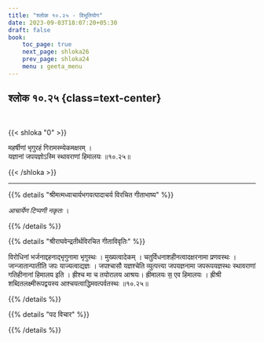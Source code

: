 ```yaml
---
title: "श्लोक १०.२५ - विभूतियोग"
date: 2023-09-03T18:07:20+05:30
draft: false
book:
    toc_page: true
    next_page: shloka26
    prev_page: shloka24
    menu : geeta_menu
---
```




## श्लोक १०.२५ {class=text-center}

<br/>

{{< shloka  "0"  >}}

महर्षीणां भृगुरहं गिरामस्म्येकमक्षरम् ।  
यज्ञानां जपयज्ञोऽस्मि स्थावराणां हिमालयः ॥१०.२५॥  

{{< /shloka >}}

---


{{% details "श्रीमत्मध्वाचार्यभगवत्पादाचर्य विरचित  गीताभाष्य" %}}

*आचार्येण टिप्पणी नकृतः* ।

{{% /details %}}



{{% details "श्रीराघवेन्द्रतीर्थविरचित गीताविवृतिः" %}}

विरोधिनां भर्जनाद्दहनाद्भृगुनामा भृगुस्थः । 
मुख्यत्वादेकम्‌ । चतुर्विधनाशहीनत्वादक्षरनामा 
प्रणवस्थः । जान्जातान्पातीति जपः
याज्यत्वाद्यज्ञः । जपश्चासौ यज्ञश्चेति व्युत्पत्त्या 
जपयज्ञनामा जपरूपयज्ञस्थः 
स्थावराणां गतिहीनानां हिमालय इति । ह्रीश्च मा च तयोरालय
आश्रयः। ह्रीमालयः स॒ एव हिमालयः । ह्रीश्री 
शब्दितलक्ष्मीरूपद्वयस्य
आश्चयत्वाद्धिमवत्पर्वतस्थः ॥१०.२५॥

{{% /details %}}



{{% details "पद विचार" %}}


{{% /details %}}

